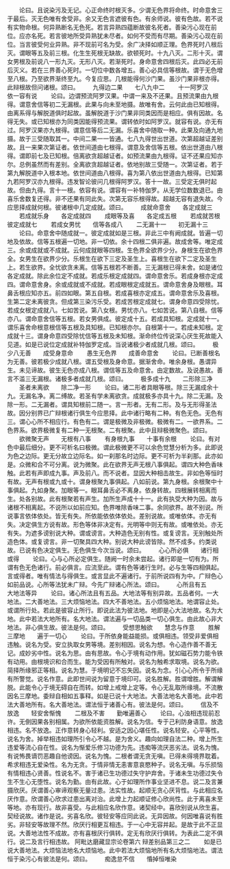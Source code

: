 <!-- { "loadSidebar": true } -->
　　论曰。且说染污及无记。心正命终时根灭多。少谓无色界将命终。时命意舍三于最后。灭无色唯有舍受非。余又无色言遮彼有色。有余师说。彼有色故。若不说有实物命根。何异熟断名无色死。若言异熟四蕴断故彼名死者。善染污心现在前位。应亦名死。若言彼地所受异熟犹未尽者。如何不受而有尽期。善染污心现在前位。当言彼受何业异熟。非不现前可名为受。余广决择如顺正理。色界死时八根后灭。谓眼等五及前三根。化生生死根无缺故。欲顿死时。十九八灭。二形十灭。谓女男根及前说八一形九灭。无形八灭。若渐死时。身命意舍四根后灭。此四必无前后灭义。若在三界善心死时。一切位中数各增五。善心必具信等根故。谓于无色增至八根。乃至欲界渐终至九。今复应思。几根能得何沙门果。虽沙门果非根亦得。此辩根故但问诸根。颂曰。
　　九得边二果　　七八九中二
　　十一阿罗汉　　依一容有说
　　论曰。边谓预流阿罗汉果。中谓一来及不还果。且预流果由九根得。谓意舍信等初二无漏根。此果与向未至地摄。故唯有舍。云何此由已知根得。由离系得与解脱道俱时起故。虽解脱道于沙门果非同类因而是相应。俱有因故。名得无失。或已知根亦为同类因能得预流果。谓转依时如阿罗汉。就容有说。亦无有过。阿罗汉果亦九根得。谓意信等后二无漏。乐喜舍中随取一种。此果及向通九地摄。故于三受随取其一。中间二果一一皆通。七八九得世出世道。次第超越证差别故。且一来果次第证者。依世间道由七根得。谓意及舍信等五根。依出世道由八根得。谓即前七及已知根。倍离欲贪超越证者。如预流果由九根得。证不还果应知亦尔。总例虽然而有差别。全离欲贪超越证者。依地别故三受随一。次第证者。若于第九解脱道中入根本地。依世间道由八根得。喜为第八依出世道由九根得。已知第九若阿罗汉亦九根得。违发智论彼问几根得阿罗汉。答十一故。三受定无俱时起故。但由九得。言十一根。依容有说。谓容有一补特伽罗。从无学位数数退已。由喜乐舍数复还得。非不还果有同此失。次第无容乐根得故。超越无容有退失故。今应思择成就何根。彼诸根中几定成就。颂曰。
　　成就命意舍　　各定成就三
　　若成就乐身　　各定成就四
　　成眼等及喜　　各定成五根
　　若成就苦根　　彼定成就七
　　若成女男忧　　信等各成八
　　二无漏十一　　初无漏十三
　　论曰。命意舍中随成就一。彼定成就如是三根。非此三中有阙成就。皆遍一切地及依故。信等五根遍一切地。非一切依。余十四根二俱非遍。故成舍等。唯定成三。余或成就或不成就。云何成就眼等四根。生色界全欲界少分。身根生在欲色界全。女男生在欲界少分。乐根生在欲下三定及圣生上。喜根生在欲下二定及圣生上。若生欲界。全忧欲贪未离。信等五根若不断善。三无漏根已得未舍。如是诸位各定成就。除此余位定不成就。若成乐根定成就四。谓命意舍乐。若成身根亦定成四。谓命意舍身。余或成就或不成就。若成眼根定成就五。谓命意舍身及眼根。耳鼻舌根应知亦五。前四如眼。第五自根。若成喜根亦定成五。谓命意舍乐及喜根。生第二定未离彼贪。但成第三染污乐受。若成苦根定成就七。谓身命意四受除忧。若成女根定成就八。七如苦说。第八女根。男忧亦八。七如苦说。第八自根。信等亦八。谓命意舍信等五根。若女男俱成。彼定成十五。若成具知根。定成就十一。谓乐喜舍命根意根信等五根及具知根。已知根亦尔。自根第十一。若成未知根。定成就十三。谓身命意四受除忧信等五根及未知根。渐命终位传说深心厌生死故能入见道。如是已说位定成就补特伽罗定成。当说诸极少者成就几根。颂曰。
　　极少八无善　　成受身意命
　　愚生无色界　　成善命意舍
　　论曰。已断善根名为无善。彼若极少成就八根。谓五受根及身命意。据渐舍命。唯余身根。愚谓异生。未见谛故。彼生无色亦成八根。谓信等五及命意舍。由定数故。及说愚故。善言不滥三无漏根。诸极多者成就几根。颂曰。
　　极多成十九　　二形除三净
　　圣者未离欲　　除二净一形
　　论曰。诸二形者具眼等根。除三无漏成余十九。无漏名净。离二缚故。若圣有学未离欲贪。成就极多亦具十九。除二无漏。及除一形。二无漏者。谓具知根前二随一。言一形者。无有二形。及与无形得圣法故。因分别界已广辩根诸行俱生今应思择。此中诸行略有二种。有色无色。无色有三。谓心心所不相应行。有色有二。谓是极微及非极微。极微有二。一欲界系。二色界系。欲界极微复有二种一无根聚。二有根聚。此中且辩极微聚色。颂曰。
　　欲微聚无声　　无根有八事
　　有身根九事　　十事有余根
　　论曰。有对色中最后细分。更不可析名曰极微。谓此极微更不可以余色觉慧分析为多。此即说为色之边际。更无分故立边际名。如一刹那名时边际。更不可析为半刹那。此亦如是。众微和合不可分离。说为微聚。此在欲界无声无根八事俱起。谓四大种色香味触。此若有声即成九事。声及前八。而不说者。显因大种相击故生。非如色等恒时有故。无声有根或九或十。谓身根聚九事俱起。八如前说。第九身根。余根聚中十事俱起。九如身聚。加眼等一。眼耳鼻舌必不离身。依身转故。四根展转相离而生。处各别故。此有根聚若有声生。加所生声成十十一。此有执受大种为因。故与诸根不相离起。不说所以如前应知。色界唯除香味二事。余同欲界。故不别说。所说事言依体依处。皆无有失。所依能依依体依处。差别说故。或唯依体。亦无有失。决定俱生方说有故。形色等体非决定有。光明等中则无有故。或唯依处。亦无有失。为遮多谤别说大种。谓或谤言。大种造色无别有性。或复谤言。无别触处所造色体。或复谤言。非一切聚具四大种。别说大种此谤皆除。然不成多。约类说故。已说有色决定俱生。无色俱生今次当说。颂曰。
　　心心所必俱　　诸行相或得
　　论曰。心与心所必定俱生。随阙一时余未尝起。诸行即是一切有为。所谓有色无色诸行。前必俱言。应流至此。谓有色等诸行生时。必与生等四相俱起。言或得者。唯有情法与得俱生。或言显此不遍诸行。于前所说四有为中。广辩色心如前品说。心所等法犹未广辩。今先广辩诸心所法。颂曰。
　　心所且有五　　大地法等异
　　论曰。诸心所法且有五品。大地法等有别异故。五品者何。一大地法。二大善地法。三大烦恼地法。四大不善地法。五小烦恼地法。地谓容止处。或谓所行处。若此是彼容止所行。即说此法为彼法地。地即是心大法地故。名为大地。此中若法大地所有。名大地法。谓法遍与一切品类一切心俱生。由此故心非大地法。非心俱生故。彼法是何。颂曰。
　　受想思触欲　　慧念与作意
　　胜解三摩地　　遍于一切心
　　论曰。于所依身能益能损。或俱相违。领受非爱俱相违触。说名为受。安立执取女男等境。差别相因。说名为想。令心造作善不善无记。成妙劣中性。说名为思。由有思故。令心于境有动作用。犹如磁石势力能令铁有动用。由根境识和合而生。能为受因有所触对。说名为触希求取境。说名为欲。简择所缘邪正等相。说名为慧。于境明记不忘失因。说名为念。引心心所令于所缘有所警觉。说名作意。此即世间说为留意于境印可。说名胜解。胜谓增胜。解谓解脱。此能令心于境无碍自在而转。如增上戒增上定等。令心无乱取所缘境。不流散因名三摩地。委辩自相如五事释。如是已说十大地法。大善法地名大善地。此中若法大善地所有。名大善地法。谓法恒于诸善心有。彼法是何。颂曰。
　　信及不放逸　　轻安舍惭愧
　　二根及不害　　勤唯遍善心
　　论曰。心浊相违现前忍许。无倒因果各别相属。为欲所依能资胜解。说名为信。专于己利防身语意。放逸相违。名不放逸。正作意转身心轻利。安适之因心堪任性。说名轻安。心平等性。说名为舍。掉举相违如理所引令心不越。是为舍义。趣向如理自法二种。增上所生违爱等流心自在性。说名为惭爱乐修习功德为先。违痴等流厌恶劣法。说名为愧。有说怖畏谪罚恶趣自他谤因。说名为愧。二根者谓无贪无嗔。已得未得境界耽着。希求相违无爱染性。名为无贪。于情非情无恚害意哀愍种子。说名无嗔。与乐损恼有情相违心贤善。性说名不。害于诸已生功德过失守护弃舍。于诸未生功德过失令生不生心无堕性。说名为勤。由有此故。心于如理所作事业坚进不息。说二及言兼摄欣厌。厌谓善心审谛观察无量过患。法实性故。起顺无贪心厌背性。与此相应名厌作意。欣谓善心欣求过患出离对治。此增上力起顺证修心欣尚性。此于离喜未至等地。亦有现行。故非喜受。与此相应名欣作意。诸契经中。喜欣别说从欣生喜。契经说故。诸作是说。劣喜名欣。彼轻安等应同此说。无异因故。何因唯喜说有胜劣。非轻安等故理不然。欣厌行相更互相违。于一心中无容并起。是故于此不正显说。大善地法性不成故。亦有喜根厌行俱转。定无有欣厌行俱转。为表此二定不俱行。说二及言行相违故。
阿毗达磨藏显宗论卷第六
辩差别品第三之二
　　如是已说大善地法。大烦恼法地名大烦恼地。此中若法大烦恼地所有名大烦恼地法。谓法恒于染污心有彼法是何。颂曰。
　　痴逸怠不信　　惛掉恒唯染
